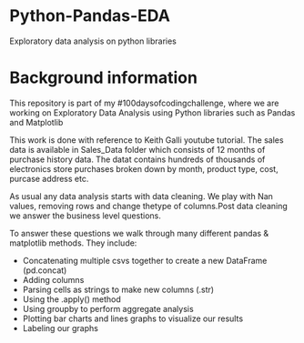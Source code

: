 # Python-Pandas-EDA
Exploratory data analysis on python libraries

# Background information
 
 This repository is part of my #100daysofcodingchallenge, where we are working on Exploratory Data Analysis using Python libraries such as Pandas and Matplotlib
 
 This work is done with reference to Keith Galli youtube tutorial.
 The sales data is available in Sales_Data folder which consists of 12 months of purchase history data. The datat contains hundreds of thousands of electronics store purchases broken down by month, product type, cost, purcase address etc.
 
 As usual any data analysis starts with data cleaning. We play with Nan values, removing rows and change thetype of columns.Post data cleaning we answer the business level questions.
 
To answer these questions we walk through many different pandas & matplotlib methods. They include:

* Concatenating multiple csvs together to create a new DataFrame (pd.concat)
* Adding columns
* Parsing cells as strings to make new columns (.str)
* Using the .apply() method
* Using groupby to perform aggregate analysis
* Plotting bar charts and lines graphs to visualize our results
* Labeling our graphs 


